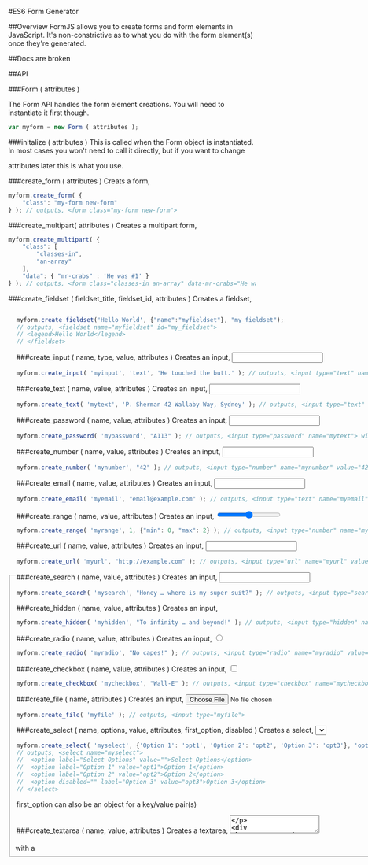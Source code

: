 #ES6 Form Generator

##Overview
FormJS allows you to create forms and form elements in JavaScript. It's non-constrictive as to what you do with the form element(s) once they're generated.

##Docs are broken
 
##API

###Form ( attributes )

The Form API handles the form element creations. You will need to instantiate it first though. 
````javascript
var myform = new Form ( attributes );
````

###initalize ( attributes )
This is called when the Form object is instantiated. In most cases you won't need to call it directly, but if you want to change <form> attributes later this is what you use.

###create_form ( attributes )
Creats a form, <form>

````javascript
myform.create_form( {
	"class": "my-form new-form"
} ); // outputs, <form class="my-form new-form">
````

###create_multipart( attributes )
Creates a multipart form, <form enctype="multipart/form-data">

````javascript
myform.create_multipart( {
	"class": [
		"classes-in",
		"an-array"
	],
	"data": { "mr-crabs" : 'He was #1' }
} ); // outputs, <form class="classes-in an-array" data-mr-crabs="He was #1" enctype="multipart/form-data">
````

###create_fieldset ( fieldset_title, fieldset_id, attributes )
Creates a fieldset, <fieldset> with a <legend>

````javascript
myform.create_fieldset('Hello World', {"name":"myfieldset"}, "my_fieldset"); 
// outputs, <fieldset name="myfieldset" id="my_fieldset">
// <legend>Hello World</legend>
// </fieldset>
````

###create_input ( name, type, value, attributes )
Creates an input, <input type="text" value="">

````javascript
myform.create_input( 'myinput', 'text', 'He touched the butt.' ); // outputs, <input type="text" name="myinput" value="He touched the butt">
````

###create_text ( name, value, attributes )
Creates an input, <input type="text" value="">

````javascript
myform.create_text( 'mytext', 'P. Sherman 42 Wallaby Way, Sydney' ); // outputs, <input type="text" name="mytext" value="P. Sherman 42 Wallaby Way, Sydney">
````

###create_password ( name, value, attributes )
Creates an input, <input type="password" value="">

````javascript
myform.create_password( 'mypassword', "A113" ); // outputs, <input type="password" name="mytext"> with a value of A113
````

###create_number ( name, value, attributes )
Creates an input, <input type="number" value="">

````javascript
myform.create_number( 'mynumber', "42" ); // outputs, <input type="number" name="mynumber" value="42">
````

###create_email ( name, value, attributes )
Creates an input, <input type="password" value="">

````javascript
myform.create_email( 'myemail', "email@example.com" ); // outputs, <input type="text" name="myemail" value="email@example.com">
````

###create_range ( name, value, attributes )
Creates an input, <input type="range" value="">

````javascript
myform.create_range( 'myrange', 1, {"min": 0, "max": 2} ); // outputs, <input type="number" name="myrange" value="1">
````

###create_url ( name, value, attributes )
Creates an input, <input type="url" value="">

````javascript
myform.create_url( 'myurl', "http://example.com" ); // outputs, <input type="url" name="myurl" value="http://example.com">
````

###create_search ( name, value, attributes )
Creates an input, <input type="search" value="">

````javascript
myform.create_search( 'mysearch', "Honey … where is my super suit?" ); // outputs, <input type="search" name="mysearch" value="Honey … where is my super suit?">
````

###create_hidden ( name, value, attributes )
Creates an input, <input type="hidden" value="">

````javascript
myform.create_hidden( 'myhidden', "To infinity … and beyond!" ); // outputs, <input type="hidden" name="myhidden" value="To infinity … and beyond!">
````

###create_radio ( name, value, attributes )
Creates an input, <input type="radio" value="">

````javascript
myform.create_radio( 'myradio', "No capes!" ); // outputs, <input type="radio" name="myradio" value="No capes!">
````

###create_checkbox ( name, value, attributes )
Creates an input, <input type="checkbox" value="">

````javascript
myform.create_checkbox( 'mycheckbox', "Wall-E" ); // outputs, <input type="checkbox" name="mycheckbox" value="Wall-E">
````

###create_file ( name, attributes )
Creates an input, <input type="file">

````javascript
myform.create_file( 'myfile' ); // outputs, <input type="myfile">
````

###create_select ( name, options, value, attributes, first_option, disabled )
Creates a select, <select>

````javascript
myform.create_select( 'myselect', {'Option 1': 'opt1', 'Option 2': 'opt2', 'Option 3': 'opt3'}, 'opt2', {}, 'Select Options', ['Option 3'] );
// outputs, <select name="myselect">
//	<option label="Select Options" value="">Select Options</option>
//	<option label="Option 1" value="opt1">Option 1</option>
//	<option label="Option 2" value="opt2">Option 2</option>
//	<option disabled="" label="Option 3" value="opt3">Option 3</option>
// </select>
````
first_option can also be an object for a key/value pair(s)

###create_textarea ( name, value, attributes )
Creates a textarea, <textarea>

````javascript
myform.create_textarea( 'mytextarea', 'Thanks for the adventure. Now go have a new one.' ); // outputs, <textarea name="mytextarea" value="Thanks for the adventure. Now go have a new one.">
````

###create_button ( value, name, type, attributes, use_input, text  )
Creates a button, <input type="..."> or <button type="...">

````javascript
myform.create_button( 'Button Value', 'mybutton', 'button', {'class': 'button'}, true, 'Click Me' ); // outputs, <input type="button" class="button" name="mybutton" value="Button Value">

myform.create_button( 'Button Value', 'mybutton', 'button', {'class': 'button'}, false, 'Click Me' ); // outputs, <button class="button" type="button" name="mybutton" value="Button Value">Click Me</button>
````

###create_submit ( value, name, attributes, use_input, text  )
Creates a button, <input type="submit"> or <button type="submit">

````javascript
myform.create_submit( 'Submit Value', 'mysubmit', {'class':'my-button submit'}, true, 'Submit'  ); // outputs, <input type="submit" class="my-button submit" name="mysubmit" value="Submit Value">

myform.create_submit( 'Submit Value', 'mysubmit', {'class':'my-button submit'}, false, 'Submit'  ); // outputs, <button class="my-button submit" type="submit" name="mysubmit" value="Submit Value">Submit</button>
````

###create_reset ( value, name, type, attributes, use_input, text  )
Creates a button, <input type="reset"> or <button type="reset">

````javascript
myform.create_reset( 'Reset Value', 'myreset', {'class':'my-button reset'}, true, 'Reset'  ); // outputs, <input type="reset" class="my-button reset" name="myreset" value="Reset Value">

myform.create_reset( 'Reset Value', 'myreset', {'class':'my-button reset'}, false, 'Reset'  ); // outputs, <button type="reset" class="my-button reset" name="myreset" value="Reset Value">Reset</button>
````

###create_image ( src, name, value, attributes  )
Creates an input image, <input type="image">

````javascript
myform.create_image( 'Reset Value', 'myreset', {'class':'my-button reset'}, true, 'Reset'  ); // outputs, <input type="reset" class="my-button reset" name="myreset" value="Reset Value">
````

## Incomplete docs
